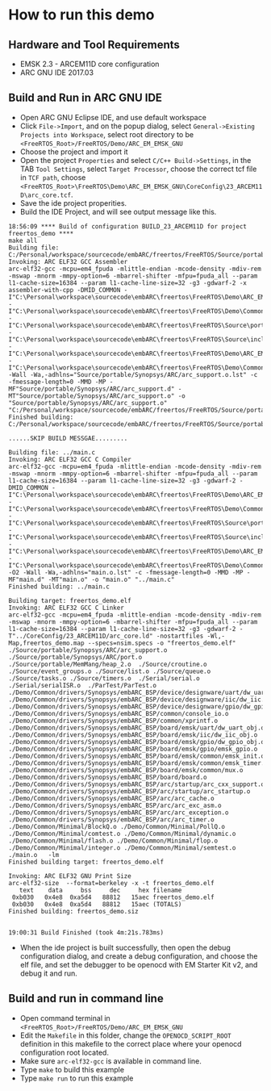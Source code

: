 # How to run this demo

## Hardware and Tool Requirements
- EMSK 2.3 - ARCEM11D core configuration
- ARC GNU IDE 2017.03

## Build and Run in ARC GNU IDE
- Open ARC GNU Eclipse IDE, and use default workspace
- Click `File->Import`, and on the popup dialog, select `General->Existing Projects into Workspace`,
select root directory to be `<FreeRTOS_Root>/FreeRTOS/Demo/ARC_EM_EMSK_GNU`
- Choose the project and import it
- Open the project `Properties` and select `C/C++ Build->Settings`, in the TAB `Tool Settings`, select `Target Processor`, choose the correct tcf file in `TCF path`, choose `<FreeRTOS_Root>\FreeRTOS\Demo\ARC_EM_EMSK_GNU\CoreConfig\23_ARCEM11D\arc_core.tcf`.
- Save the ide project properities.
- Build the IDE Project, and will see output message like this.
```
18:56:09 **** Build of configuration BUILD_23_ARCEM11D for project freertos_demo ****
make all
Building file: C:/Personal/workspace/sourcecode/embARC/freertos/FreeRTOS/Source/portable/Synopsys/ARC/arc_support.S
Invoking: ARC ELF32 GCC Assembler
arc-elf32-gcc -mcpu=em4_fpuda -mlittle-endian -mcode-density -mdiv-rem -mswap -mnorm -mmpy-option=6 -mbarrel-shifter -mfpu=fpuda_all --param l1-cache-size=16384 --param l1-cache-line-size=32 -g3 -gdwarf-2 -x assembler-with-cpp -DMID_COMMON -I"C:\Personal\workspace\sourcecode\embARC\freertos\FreeRTOS\Demo\ARC_EM_EMSK_GNU\CoreConfig\23_ARCEM11D" -I"C:\Personal\workspace\sourcecode\embARC\freertos\FreeRTOS\Demo\Common\drivers\Synopsys\embARC_BSP" -I"C:\Personal\workspace\sourcecode\embARC\freertos\FreeRTOS\Source\portable\Synopsys\ARC" -I"C:\Personal\workspace\sourcecode\embARC\freertos\FreeRTOS\Source\include" -I"C:\Personal\workspace\sourcecode\embARC\freertos\FreeRTOS\Demo\ARC_EM_EMSK_GNU" -I"C:\Personal\workspace\sourcecode\embARC\freertos\FreeRTOS\Demo\Common\include" -Wall -Wa,-adhlns="Source/portable/Synopsys/ARC/arc_support.o.lst" -c -fmessage-length=0 -MMD -MP -MF"Source/portable/Synopsys/ARC/arc_support.d" -MT"Source/portable/Synopsys/ARC/arc_support.o" -o "Source/portable/Synopsys/ARC/arc_support.o" "C:/Personal/workspace/sourcecode/embARC/freertos/FreeRTOS/Source/portable/Synopsys/ARC/arc_support.S"
Finished building: C:/Personal/workspace/sourcecode/embARC/freertos/FreeRTOS/Source/portable/Synopsys/ARC/arc_support.S

......SKIP BUILD MESSGAE.........

Building file: ../main.c
Invoking: ARC ELF32 GCC C Compiler
arc-elf32-gcc -mcpu=em4_fpuda -mlittle-endian -mcode-density -mdiv-rem -mswap -mnorm -mmpy-option=6 -mbarrel-shifter -mfpu=fpuda_all --param l1-cache-size=16384 --param l1-cache-line-size=32 -g3 -gdwarf-2 -DMID_COMMON -I"C:\Personal\workspace\sourcecode\embARC\freertos\FreeRTOS\Demo\ARC_EM_EMSK_GNU\CoreConfig\23_ARCEM11D" -I"C:\Personal\workspace\sourcecode\embARC\freertos\FreeRTOS\Demo\Common\drivers\Synopsys\embARC_BSP" -I"C:\Personal\workspace\sourcecode\embARC\freertos\FreeRTOS\Source\portable\Synopsys\ARC" -I"C:\Personal\workspace\sourcecode\embARC\freertos\FreeRTOS\Source\include" -I"C:\Personal\workspace\sourcecode\embARC\freertos\FreeRTOS\Demo\ARC_EM_EMSK_GNU" -I"C:\Personal\workspace\sourcecode\embARC\freertos\FreeRTOS\Demo\Common\include" -O2 -Wall -Wa,-adhlns="main.o.lst" -c -fmessage-length=0 -MMD -MP -MF"main.d" -MT"main.o" -o "main.o" "../main.c"
Finished building: ../main.c

Building target: freertos_demo.elf
Invoking: ARC ELF32 GCC C Linker
arc-elf32-gcc -mcpu=em4_fpuda -mlittle-endian -mcode-density -mdiv-rem -mswap -mnorm -mmpy-option=6 -mbarrel-shifter -mfpu=fpuda_all --param l1-cache-size=16384 --param l1-cache-line-size=32 -g3 -gdwarf-2 -T"../CoreConfig/23_ARCEM11D/arc_core.ld" -nostartfiles -Wl,-Map,freertos_demo.map --specs=nsim.specs -o "freertos_demo.elf"  ./Source/portable/Synopsys/ARC/arc_support.o ./Source/portable/Synopsys/ARC/port.o  ./Source/portable/MemMang/heap_2.o  ./Source/croutine.o ./Source/event_groups.o ./Source/list.o ./Source/queue.o ./Source/tasks.o ./Source/timers.o  ./Serial/serial.o ./Serial/serialISR.o  ./ParTest/ParTest.o  ./Demo/Common/drivers/Synopsys/embARC_BSP/device/designware/uart/dw_uart.o  ./Demo/Common/drivers/Synopsys/embARC_BSP/device/designware/iic/dw_iic.o  ./Demo/Common/drivers/Synopsys/embARC_BSP/device/designware/gpio/dw_gpio.o  ./Demo/Common/drivers/Synopsys/embARC_BSP/common/console_io.o ./Demo/Common/drivers/Synopsys/embARC_BSP/common/xprintf.o  ./Demo/Common/drivers/Synopsys/embARC_BSP/board/emsk/uart/dw_uart_obj.o  ./Demo/Common/drivers/Synopsys/embARC_BSP/board/emsk/iic/dw_iic_obj.o  ./Demo/Common/drivers/Synopsys/embARC_BSP/board/emsk/gpio/dw_gpio_obj.o ./Demo/Common/drivers/Synopsys/embARC_BSP/board/emsk/gpio/emsk_gpio.o  ./Demo/Common/drivers/Synopsys/embARC_BSP/board/emsk/common/emsk_init.o ./Demo/Common/drivers/Synopsys/embARC_BSP/board/emsk/common/emsk_timer.o ./Demo/Common/drivers/Synopsys/embARC_BSP/board/emsk/common/mux.o  ./Demo/Common/drivers/Synopsys/embARC_BSP/board/board.o  ./Demo/Common/drivers/Synopsys/embARC_BSP/arc/startup/arc_cxx_support.o ./Demo/Common/drivers/Synopsys/embARC_BSP/arc/startup/arc_startup.o  ./Demo/Common/drivers/Synopsys/embARC_BSP/arc/arc_cache.o ./Demo/Common/drivers/Synopsys/embARC_BSP/arc/arc_exc_asm.o ./Demo/Common/drivers/Synopsys/embARC_BSP/arc/arc_exception.o ./Demo/Common/drivers/Synopsys/embARC_BSP/arc/arc_timer.o  ./Demo/Common/Minimal/BlockQ.o ./Demo/Common/Minimal/PollQ.o ./Demo/Common/Minimal/comtest.o ./Demo/Common/Minimal/dynamic.o ./Demo/Common/Minimal/flash.o ./Demo/Common/Minimal/flop.o ./Demo/Common/Minimal/integer.o ./Demo/Common/Minimal/semtest.o  ./main.o   -lm
Finished building target: freertos_demo.elf

Invoking: ARC ELF32 GNU Print Size
arc-elf32-size  --format=berkeley -x -t freertos_demo.elf
   text    data     bss     dec     hex filename
 0xb030   0x4e8  0xa5d4   88812   15aec freertos_demo.elf
 0xb030   0x4e8  0xa5d4   88812   15aec (TOTALS)
Finished building: freertos_demo.siz


19:00:31 Build Finished (took 4m:21s.783ms)
```
- When the ide project is built successfully, then open the debug configuration dialog, and create a debug configuration, and choose the elf file, and set the debugger to be openocd with EM Starter Kit v2, and debug it and run.

## Build and run in command line
- Open command terminal in `<FreeRTOS_Root>/FreeRTOS/Demo/ARC_EM_EMSK_GNU`
- Edit the `Makefile` in this folder, change the `OPENOCD_SCRIPT_ROOT` definition in this makefile to the correct place where your openocd configuration root located.
- Make sure `arc-elf32-gcc` is available in command line.
- Type `make` to build this example
- Type `make run` to run this example
